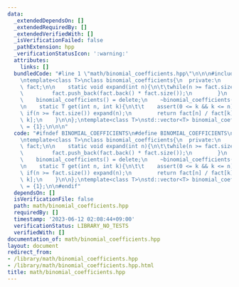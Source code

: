 ```yaml
---
data:
  _extendedDependsOn: []
  _extendedRequiredBy: []
  _extendedVerifiedWith: []
  _isVerificationFailed: false
  _pathExtension: hpp
  _verificationStatusIcon: ':warning:'
  attributes:
    links: []
  bundledCode: "#line 1 \"math/binomial_coefficients.hpp\"\n\n\n#include <vector>\n\
    \ntemplate<class T>\nclass binomial_coefficients{\n  private:\n    static std::vector<T>\
    \ fact;\n\n    static void expand(int n){\n\t\twhile(n >= fact.size()) {\n   \
    \         fact.push_back(fact.back() * fact.size());\n        }\n    }\n\n  public:\n\
    \    binomial_coefficients() = delete;\n    ~binomial_coefficients() = delete;\n\
    \n    static T get(int n, int k){\n\t\t    assert(0 <= k && k <= n);\n       \
    \ if(n >= fact.size()) expand(n);\n        return fact[n] / fact[k] / fact[n -\
    \ k];\n    }\n\n};\ntemplate<class T>\nstd::vector<T> binomial_coefficients<T>::fact\
    \ = {1};\n\n\n"
  code: "#ifndef BINOMIAL_COEFFICIENTS\n#define BINOMIAL_COEFFICIENTS\n#include <vector>\n\
    \ntemplate<class T>\nclass binomial_coefficients{\n  private:\n    static std::vector<T>\
    \ fact;\n\n    static void expand(int n){\n\t\twhile(n >= fact.size()) {\n   \
    \         fact.push_back(fact.back() * fact.size());\n        }\n    }\n\n  public:\n\
    \    binomial_coefficients() = delete;\n    ~binomial_coefficients() = delete;\n\
    \n    static T get(int n, int k){\n\t\t    assert(0 <= k && k <= n);\n       \
    \ if(n >= fact.size()) expand(n);\n        return fact[n] / fact[k] / fact[n -\
    \ k];\n    }\n\n};\ntemplate<class T>\nstd::vector<T> binomial_coefficients<T>::fact\
    \ = {1};\n\n#endif"
  dependsOn: []
  isVerificationFile: false
  path: math/binomial_coefficients.hpp
  requiredBy: []
  timestamp: '2023-06-12 02:08:44+09:00'
  verificationStatus: LIBRARY_NO_TESTS
  verifiedWith: []
documentation_of: math/binomial_coefficients.hpp
layout: document
redirect_from:
- /library/math/binomial_coefficients.hpp
- /library/math/binomial_coefficients.hpp.html
title: math/binomial_coefficients.hpp
---
```

